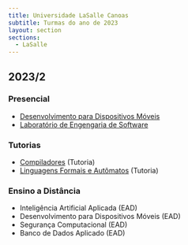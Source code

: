 ```yaml
---
title: Universidade LaSalle Canoas
subtitle: Turmas do ano de 2023
layout: section
sections:
  - LaSalle
---
```


## 2023/2

### Presencial

<!--
* [Complexidade de Algoritmos e Avaliação de Desempenho](2023-02-analise-algoritmos)
* [Sistemas Distribuídos](2023-02-sistemas-distribuidos)
-->
* [Desenvolvimento para Dispositivos Móveis](mobile)
* [Laboratório de Engengaria de Software](engswlab)

### Tutorias

* [Compiladores](../tutoria/compiladores) (Tutoria)
* [Linguagens Formais e Autômatos](../tutoria/automata) (Tutoria)

### Ensino a Distância

* Inteligência Artificial Aplicada (EAD)
* Desenvolvimento para Dispositivos Móveis (EAD)
* Segurança Computacional (EAD)
* Banco de Dados Aplicado (EAD)
